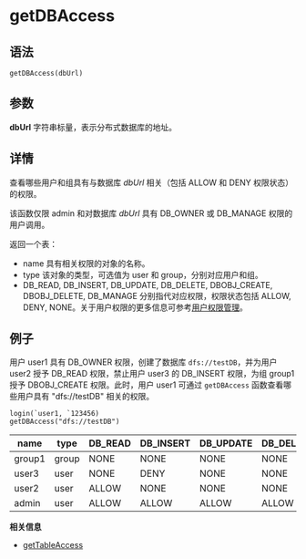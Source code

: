 # getDBAccess

## 语法

`getDBAccess(dbUrl)`

## 参数

**dbUrl** 字符串标量，表示分布式数据库的地址。

## 详情

查看哪些用户和组具有与数据库 *dbUrl* 相关（包括 ALLOW 和 DENY 权限状态）的权限。

该函数仅限 admin 和对数据库 *dbUrl* 具有 DB\_OWNER 或 DB\_MANAGE 权限的用户调用。

返回一个表：

* name 具有相关权限的对象的名称。
* type 该对象的类型，可选值为 user 和 group，分别对应用户和组。
* DB\_READ, DB\_INSERT, DB\_UPDATE, DB\_DELETE, DBOBJ\_CREATE, DBOBJ\_DELETE, DB\_MANAGE
  分别指代对应权限，权限状态包括 ALLOW, DENY, NONE。关于用户权限的更多信息可参考[用户权限管理](../../tutorials/ACL_and_Security.html)。

## 例子

用户 user1 具有 DB\_OWNER 权限，创建了数据库 `dfs://testDB`，并为用户 user2 授予 DB\_READ
权限，禁止用户 user3 的 DB\_INSERT 权限，为组 group1 授予 DBOBJ\_CREATE 权限。此时，用户 user1 可通过
`getDBAccess` 函数查看哪些用户具有 "dfs://testDB" 相关的权限。

```
login(`user1, `123456)
getDBAccess("dfs://testDB")
```

| name | type | DB\_READ | DB\_INSERT | DB\_UPDATE | DB\_DELETE | DBOBJ\_CREATE | DBOBJ\_DELETE | DB\_MANAGE |
| --- | --- | --- | --- | --- | --- | --- | --- | --- |
| group1 | group | NONE | NONE | NONE | NONE | ALLOW | NONE | NONE |
| user3 | user | NONE | DENY | NONE | NONE | NONE | NONE | NONE |
| user2 | user | ALLOW | NONE | NONE | NONE | NONE | NONE | NONE |
| admin | user | ALLOW | ALLOW | ALLOW | ALLOW | ALLOW | ALLOW | ALLOW |

**相关信息**

* [getTableAccess](gettableaccess.html "getTableAccess")

